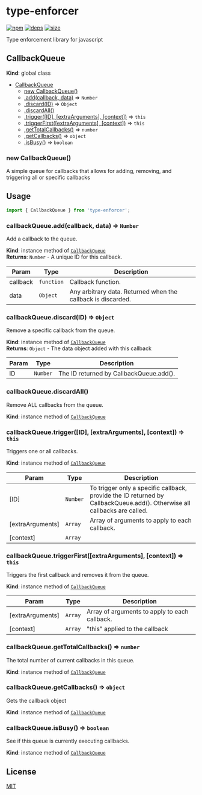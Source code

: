 # type-enforcer
[![npm][npm]][npm-url]
[![deps][deps]][deps-url]
[![size][size]][size-url]

Type enforcement library for javascript

<a name="CallbackQueue"></a>

## CallbackQueue
**Kind**: global class  

* [CallbackQueue](#CallbackQueue)
    * [new CallbackQueue()](#new_CallbackQueue_new)
    * [.add(callback, data)](#CallbackQueue+add) ⇒ <code>Number</code>
    * [.discard(ID)](#CallbackQueue+discard) ⇒ <code>Object</code>
    * [.discardAll()](#CallbackQueue+discardAll)
    * [.trigger([ID], [extraArguments], [context])](#CallbackQueue+trigger) ⇒ <code>this</code>
    * [.triggerFirst([extraArguments], [context])](#CallbackQueue+triggerFirst) ⇒ <code>this</code>
    * [.getTotalCallbacks()](#CallbackQueue+getTotalCallbacks) ⇒ <code>number</code>
    * [.getCallbacks()](#CallbackQueue+getCallbacks) ⇒ <code>object</code>
    * [.isBusy()](#CallbackQueue+isBusy) ⇒ <code>boolean</code>

<a name="new_CallbackQueue_new"></a>

### new CallbackQueue()
A simple queue for callbacks that allows for adding, removing, and triggering all or specific callbacks## Usage``` javascriptimport { CallbackQueue } from 'type-enforcer';```

<a name="CallbackQueue+add"></a>

### callbackQueue.add(callback, data) ⇒ <code>Number</code>
Add a callback to the queue.

**Kind**: instance method of [<code>CallbackQueue</code>](#CallbackQueue)  
**Returns**: <code>Number</code> - A unique ID for this callback.  

| Param | Type | Description |
| --- | --- | --- |
| callback | <code>function</code> | Callback function. |
| data | <code>Object</code> | Any arbitrary data. Returned when the callback is discarded. |

<a name="CallbackQueue+discard"></a>

### callbackQueue.discard(ID) ⇒ <code>Object</code>
Remove a specific callback from the queue.

**Kind**: instance method of [<code>CallbackQueue</code>](#CallbackQueue)  
**Returns**: <code>Object</code> - The data object added with this callback  

| Param | Type | Description |
| --- | --- | --- |
| ID | <code>Number</code> | The ID returned by CallbackQueue.add(). |

<a name="CallbackQueue+discardAll"></a>

### callbackQueue.discardAll()
Remove ALL callbacks from the queue.

**Kind**: instance method of [<code>CallbackQueue</code>](#CallbackQueue)  
<a name="CallbackQueue+trigger"></a>

### callbackQueue.trigger([ID], [extraArguments], [context]) ⇒ <code>this</code>
Triggers one or all callbacks.

**Kind**: instance method of [<code>CallbackQueue</code>](#CallbackQueue)  

| Param | Type | Description |
| --- | --- | --- |
| [ID] | <code>Number</code> | To trigger only a specific callback, provide the ID returned by CallbackQueue.add().    Otherwise all callbacks are called. |
| [extraArguments] | <code>Array</code> | Array of arguments to apply to each callback. |
| [context] | <code>Array</code> |  |

<a name="CallbackQueue+triggerFirst"></a>

### callbackQueue.triggerFirst([extraArguments], [context]) ⇒ <code>this</code>
Triggers the first callback and removes it from the queue.

**Kind**: instance method of [<code>CallbackQueue</code>](#CallbackQueue)  

| Param | Type | Description |
| --- | --- | --- |
| [extraArguments] | <code>Array</code> | Array of arguments to apply to each callback. |
| [context] | <code>Array</code> | "this" applied to the callback |

<a name="CallbackQueue+getTotalCallbacks"></a>

### callbackQueue.getTotalCallbacks() ⇒ <code>number</code>
The total number of current callbacks in this queue.

**Kind**: instance method of [<code>CallbackQueue</code>](#CallbackQueue)  
<a name="CallbackQueue+getCallbacks"></a>

### callbackQueue.getCallbacks() ⇒ <code>object</code>
Gets the callback object

**Kind**: instance method of [<code>CallbackQueue</code>](#CallbackQueue)  
<a name="CallbackQueue+isBusy"></a>

### callbackQueue.isBusy() ⇒ <code>boolean</code>
See if this queue is currently executing callbacks.

**Kind**: instance method of [<code>CallbackQueue</code>](#CallbackQueue)  

## License

[MIT](https://github.com/darrenpaulwright/type-enforcer/blob/master/LICENSE.md)

[npm]: https://img.shields.io/npm/v/type-enforcer.svg
[npm-url]: https://npmjs.com/package/type-enforcer
[deps]: https://david-dm.org/darrenpaulwright/type-enforcer.svg
[deps-url]: https://david-dm.org/darrenpaulwright/type-enforcer
[size]: https://packagephobia.now.sh/badge?p=type-enforcer
[size-url]: https://packagephobia.now.sh/result?p=type-enforcer
